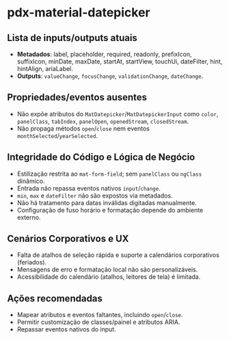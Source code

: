 # pdx-material-datepicker

## Lista de inputs/outputs atuais

- **Metadados**: label, placeholder, required, readonly, prefixIcon, suffixIcon, minDate, maxDate, startAt, startView, touchUi, dateFilter, hint, hintAlign, ariaLabel.
- **Outputs**: `valueChange`, `focusChange`, `validationChange`, `dateChange`.

## Propriedades/eventos ausentes

- Não expõe atributos do `MatDatepicker`/`MatDatepickerInput` como `color`, `panelClass`, `tabIndex`, `panelOpen`, `openedStream`, `closedStream`.
- Não propaga métodos `open`/`close` nem eventos `monthSelected`/`yearSelected`.

## Integridade do Código e Lógica de Negócio

- Estilização restrita ao `mat-form-field`; sem `panelClass` ou `ngClass` dinâmico.
- Entrada não repassa eventos nativos `input`/`change`.
- `min`, `max` e `dateFilter` não são expostos via metadados.
- Não há tratamento para datas inválidas digitadas manualmente.
- Configuração de fuso horário e formatação depende do ambiente externo.

## Cenários Corporativos e UX

- Falta de atalhos de seleção rápida e suporte a calendários corporativos (feriados).
- Mensagens de erro e formatação local não são personalizáveis.
- Acessibilidade do calendário (atalhos, leitores de tela) é limitada.

## Ações recomendadas

- Mapear atributos e eventos faltantes, incluindo `open`/`close`.
- Permitir customização de classes/painel e atributos ARIA.
- Repassar eventos nativos do input.
